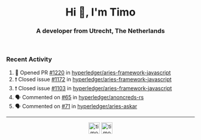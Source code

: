 <h1 align="center">Hi 👋, I'm Timo</h1>
<h3 align="center">A developer from Utrecht, The Netherlands</h3>
<br/>
<!-- https://github.com/rahuldkjain/github-profile-readme-generator --!>

<!--  <p align="left"><img src="https://github-readme-stats.vercel.app/api?username=timoglastra&show_icons=true&count_private=true&" alt="timoglastra" /></p> --!>

<!--
Github language stats
<p align="left"><img src="https://github-readme-stats.vercel.app/api/top-langs/?username=timoglastra&layout=compact" alt="timoglastra" /><p>
-->

<!-- Codestats language stats -->
<!-- <p align="left"><img src="https://codestats-readme.vercel.app/api/top-langs/?username=timoglastra&layout=compact&language_count=12" alt="timoglastra" /><p>    --!>
  
<h3>Recent Activity</h3>

<!--START_SECTION:activity-->
1. 💪 Opened PR [#1220](https://github.com/hyperledger/aries-framework-javascript/pull/1220) in [hyperledger/aries-framework-javascript](https://github.com/hyperledger/aries-framework-javascript)
2. ❗️ Closed issue [#1172](https://github.com/hyperledger/aries-framework-javascript/issues/1172) in [hyperledger/aries-framework-javascript](https://github.com/hyperledger/aries-framework-javascript)
3. ❗️ Closed issue [#1103](https://github.com/hyperledger/aries-framework-javascript/issues/1103) in [hyperledger/aries-framework-javascript](https://github.com/hyperledger/aries-framework-javascript)
4. 🗣 Commented on [#65](https://github.com/hyperledger/anoncreds-rs/issues/65) in [hyperledger/anoncreds-rs](https://github.com/hyperledger/anoncreds-rs)
5. 🗣 Commented on [#71](https://github.com/hyperledger/aries-askar/issues/71) in [hyperledger/aries-askar](https://github.com/hyperledger/aries-askar)
<!--END_SECTION:activity-->

---

<p align="center">
<a href="https://twitter.com/timoglastra" target="blank"><img align="center" src="https://cdn.jsdelivr.net/npm/simple-icons@3.0.1/icons/twitter.svg" alt="timoglastra" height="30" width="30" /></a>
<a href="https://linkedin.com/in/timoglastra" target="blank"><img align="center" src="https://cdn.jsdelivr.net/npm/simple-icons@3.0.1/icons/linkedin.svg" alt="timoglastra" height="30" width="30" /></a>
</p>



